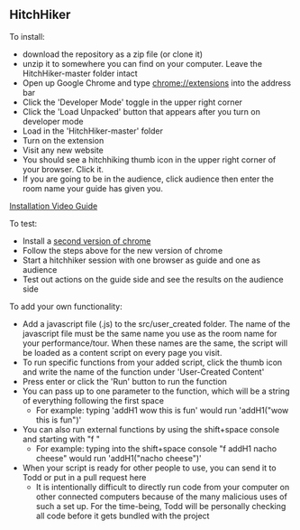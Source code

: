 HitchHiker
---

To install: 
- download the repository as a zip file (or clone it)
- unzip it to somewhere you can find on your computer. Leave the HitchHiker-master folder intact
- Open up Google Chrome and type [chrome://extensions](chrome://extensions) into the address bar
- Click the 'Developer Mode' toggle in the upper right corner
- Click the 'Load Unpacked' button that appears after you turn on developer mode
- Load in the 'HitchHiker-master' folder
- Turn on the extension
- Visit any new website
- You should see a hitchhiking thumb icon in the upper right corner of your browser. Click it.
- If you are going to be in the audience, click audience then enter the room name your guide has given you.

[Installation Video Guide](https://www.youtube.com/watch?v=0K2N-yuYO5E)

To test:
- Install a [second version of chrome](https://www.google.com/chrome/canary/)
- Follow the steps above for the new version of chrome
- Start a hitchhiker session with one browser as guide and one as audience
- Test out actions on the guide side and see the results on the audience side

To add your own functionality:
- Add a javascript file (.js) to the src/user_created folder. The name of the javascript file must be the same name you use as the room name for your performance/tour. When these names are the same, the script will be loaded as a content script on every page you visit.
- To run specific functions from your added script, click the thumb icon and write the name of the function under 'User-Created Content'
- Press enter or click the 'Run' button to run the function
- You can pass up to one parameter to the function, which will be a string of everything following the first space
    - For example: typing 'addH1 wow this is fun' would run 'addH1("wow this is fun")'
- You can also run external functions by using the shift+space console and starting with "f "
    - For example: typing into the shift+space console "f addH1 nacho cheese" would run 'addH1("nacho cheese")'
- When your script is ready for other people to use, you can send it to Todd or put in a pull request here
    - It is intentionally difficult to directly run code from your computer on other connected computers because of the many malicious uses of such a set up. For the time-being, Todd will be personally checking all code before it gets bundled with the project
